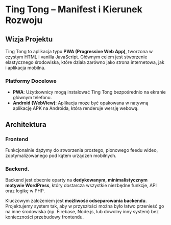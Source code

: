 # Ting Tong – Manifest i Kierunek Rozwoju

## Wizja Projektu

Ting Tong to aplikacja typu **PWA (Progressive Web App)**, tworzona w czystym HTML i vanilla JavaScript. Głównym celem jest stworzenie elastycznego środowiska, które działa zarówno jako strona internetowa, jak i aplikacja mobilna.

### Platformy Docelowe

-   **PWA**: Użytkownicy mogą instalować Ting Tong bezpośrednio na ekranie głównym telefonu.
-   **Android (WebView)**: Aplikacja może być opakowana w natywną aplikację APK na Androida, która renderuje wersję webową.

## Architektura

### Frontend

Funkcjonalnie dążymy do stworzenia prostego, pionowego feedu wideo, zoptymalizowanego pod kątem urządzeń mobilnych.

### Backend.

Backend jest obecnie oparty na **dedykowanym, minimalistycznym motywie WordPress**, który dostarcza wszystkie niezbędne funkcje, API oraz logikę w PHP.

Kluczowym założeniem jest **możliwość odseparowania backendu**. Projektujemy system tak, aby w przyszłości można było łatwo przenieść go na inne środowiska (np. Firebase, Node.js, lub dowolny inny system) bez konieczności przebudowy frontendu.

